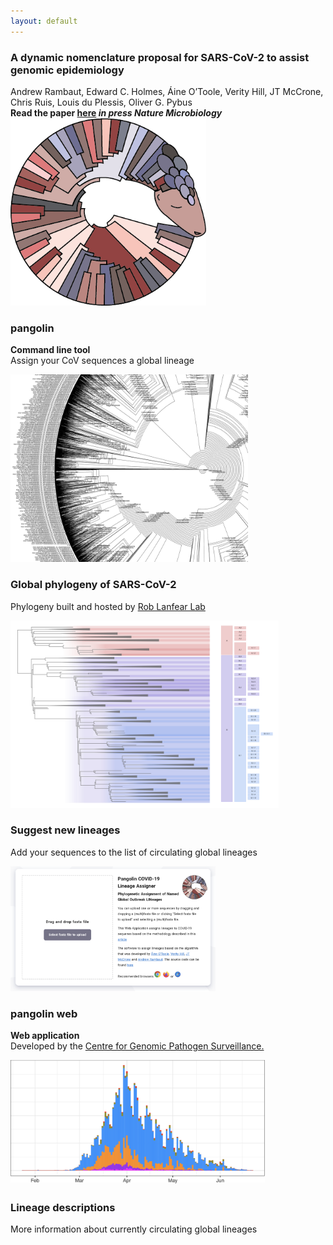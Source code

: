 ```yaml
---
layout: default
---
```


<!-- Section -->
<section>
    <div class="box">
        <h3>A dynamic nomenclature proposal for SARS-CoV-2 to assist genomic epidemiology</h3>
        Andrew Rambaut, Edward C. Holmes, Áine O’Toole, Verity Hill, JT McCrone, Chris Ruis, Louis du Plessis, Oliver G. Pybus<br><strong>Read the paper <a href="https://doi.org/10.1101/2020.04.17.046086">here</a> <i>in press Nature Microbiology</i></strong>
</div>
    <div class="posts">
        <article>
            <a href="https://github.com/cov-lineages/pangolin" class="image"><img src="assets/images/pangolin_logo.png" style="height:300px;max-height:300px;max-width:320px" alt="" /></a>
            <h3>pangolin</h3>
            <p><strong>Command line tool</strong><br>Assign your CoV sequences a global lineage
            </p>
        </article>
        <article>
            <a href="https://github.com/roblanf/sarscov2phylo" class="image"><img src="assets/images/global_tree.jpg" style="height:300px;width:380px;max-width:380px" alt="" /></a>
            <h3>Global phylogeny of SARS-CoV-2</h3>
            <p>Phylogeny built and hosted by <a href="http://www.robertlanfear.com/"> Rob Lanfear Lab</a>
            </p>
        </article>
        <article>
            <a href="https://github.com/cov-lineages/assignment" class="image"><img src="assets/images/global_lineages_tree.png" style="height:300px;max-height:300px;max-width:450px" alt="" /></a>
            <h3>Suggest new lineages</h3>
            <p>Add your sequences to the list of circulating global lineages</p>
        </article>
        <!-- </div>
        <div class="posts"> -->
        <article>
            <a href="https://pangolin.cog-uk.io/" class="image"><img src="assets/images/pangolin_web.png" style="height:200px;max-height:200;max-width:350px" alt="" /></a>
            <h3>pangolin web</h3>
            <p><strong>Web application</strong><br>Developed by the <a href="https://www.pathogensurveillance.net/">Centre for Genomic Pathogen Surveillance.</a>
            </p>
        </article>
        <article>
            <a href="./descriptions.html" class="image"><img src="assets/images/lineage_histogram.png" 
            style="height:200px;max-height:250px;max-width:450px" alt="" /></a>
            <h3>Lineage descriptions</h3>
            <p>More information about currently circulating global lineages</p>
        </article>
    <!-- </div>
    <div class="posts"> -->
        <!-- <article>
            <a href="./summaries.html" class="image"><img src="assets/images/lineage_histogram.png" 
            style="height:200px;max-height:250px;max-width:450px" alt="" /></a>
            <h3>Lineage summary figures</h3>
            <p>More information about currently circulating global lineages</p>
        </article> -->
    </div>
</section>
